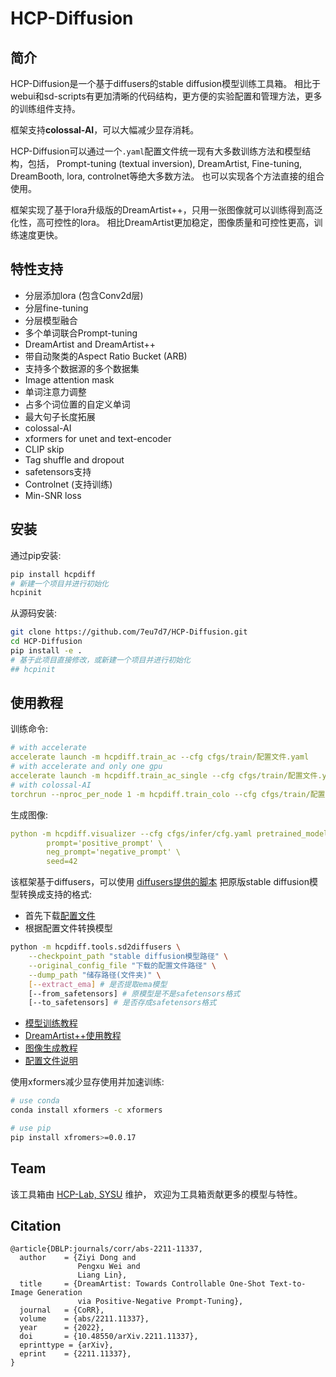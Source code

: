 # HCP-Diffusion

## 简介
HCP-Diffusion是一个基于diffusers的stable diffusion模型训练工具箱。
相比于webui和sd-scripts有更加清晰的代码结构，更方便的实验配置和管理方法，更多的训练组件支持。

框架支持**colossal-AI**，可以大幅减少显存消耗。

HCP-Diffusion可以通过一个```.yaml```配置文件统一现有大多数训练方法和模型结构，包括，
Prompt-tuning (textual inversion), DreamArtist, Fine-tuning, DreamBooth, lora, controlnet等绝大多数方法。
也可以实现各个方法直接的组合使用。

框架实现了基于lora升级版的DreamArtist++，只用一张图像就可以训练得到高泛化性，高可控性的lora。
相比DreamArtist更加稳定，图像质量和可控性更高，训练速度更快。

## 特性支持

* 分层添加lora (包含Conv2d层)
* 分层fine-tuning
* 分层模型融合
* 多个单词联合Prompt-tuning
* DreamArtist and DreamArtist++
* 带自动聚类的Aspect Ratio Bucket (ARB)
* 支持多个数据源的多个数据集
* Image attention mask
* 单词注意力调整
* 占多个词位置的自定义单词
* 最大句子长度拓展
* colossal-AI
* xformers for unet and text-encoder
* CLIP skip
* Tag shuffle and dropout
* safetensors支持
* Controlnet (支持训练)
* Min-SNR loss

## 安装
通过pip安装:
```bash
pip install hcpdiff
# 新建一个项目并进行初始化
hcpinit
```

从源码安装:
```bash
git clone https://github.com/7eu7d7/HCP-Diffusion.git
cd HCP-Diffusion
pip install -e .
# 基于此项目直接修改，或新建一个项目并进行初始化
## hcpinit
```

## 使用教程

训练命令:
```yaml
# with accelerate
accelerate launch -m hcpdiff.train_ac --cfg cfgs/train/配置文件.yaml
# with accelerate and only one gpu
accelerate launch -m hcpdiff.train_ac_single --cfg cfgs/train/配置文件.yaml
# with colossal-AI
torchrun --nproc_per_node 1 -m hcpdiff.train_colo --cfg cfgs/train/配置文件.yaml
```

生成图像:
```yaml
python -m hcpdiff.visualizer --cfg cfgs/infer/cfg.yaml pretrained_model=pretrained_model_path \
        prompt='positive_prompt' \
        neg_prompt='negative_prompt' \
        seed=42
```

该框架基于diffusers，可以使用 [diffusers提供的脚本](https://github.com/huggingface/diffusers/blob/main/scripts/convert_original_stable_diffusion_to_diffusers.py)
把原版stable diffusion模型转换成支持的格式:
+ 首先下载[配置文件](https://huggingface.co/runwayml/stable-diffusion-v1-5/blob/main/v1-inference.yaml)
+ 根据配置文件转换模型

```bash
python -m hcpdiff.tools.sd2diffusers \
    --checkpoint_path "stable diffusion模型路径" \
    --original_config_file "下载的配置文件路径" \
    --dump_path "储存路径(文件夹)" \
    [--extract_ema] # 是否提取ema模型
    [--from_safetensors] # 原模型是不是safetensors格式
    [--to_safetensors] # 是否存成safetensors格式
```

+ [模型训练教程](doc/guide_train_cn.md)
+ [DreamArtist++使用教程](doc/guide_DA_cn.md)
+ [图像生成教程](doc/guide_infer_cn.md)
+ [配置文件说明](doc/guide_cfg_cn.md)

使用xformers减少显存使用并加速训练:
```bash
# use conda
conda install xformers -c xformers

# use pip
pip install xfromers>=0.0.17
```

## Team

该工具箱由 [HCP-Lab, SYSU](https://www.sysu-hcp.net/) 维护，
欢迎为工具箱贡献更多的模型与特性。

## Citation

```
@article{DBLP:journals/corr/abs-2211-11337,
  author    = {Ziyi Dong and
               Pengxu Wei and
               Liang Lin},
  title     = {DreamArtist: Towards Controllable One-Shot Text-to-Image Generation
               via Positive-Negative Prompt-Tuning},
  journal   = {CoRR},
  volume    = {abs/2211.11337},
  year      = {2022},
  doi       = {10.48550/arXiv.2211.11337},
  eprinttype = {arXiv},
  eprint    = {2211.11337},
}
```